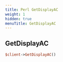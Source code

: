 ```yaml
---
title: Perl GetDisplayAC
weight: 1
hidden: true
menuTitle: GetDisplayAC
---
```

## GetDisplayAC
```perl
$client->GetDisplayAC()
```